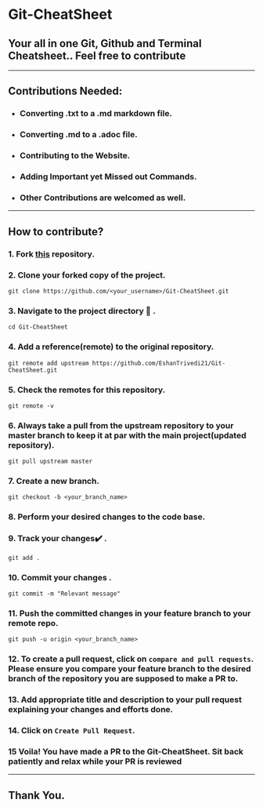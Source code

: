 # Git-CheatSheet
## Your all in one Git, Github and Terminal Cheatsheet.. Feel free to contribute
---

## Contributions Needed: 

+ ### Converting .txt to a .md markdown file.
+ ### Converting .md to a .adoc file.
+ ### Contributing to the Website.
+ ### Adding Important yet Missed out Commands.
+ ### Other Contributions are welcomed as well.

---

## How to contribute?

### **1.**  Fork [this](https://github.com/EshanTrivedi21/Git-CheatSheet.git) repository.

### **2.**  Clone your forked copy of the project.

```
git clone https://github.com/<your_username>/Git-CheatSheet.git
```

### **3.** Navigate to the project directory :file_folder: .

```
cd Git-CheatSheet
```

### **4.** Add a reference(remote) to the original repository.

```
git remote add upstream https://github.com/EshanTrivedi21/Git-CheatSheet.git
```

### **5.** Check the remotes for this repository.
```
git remote -v
```

### **6.** Always take a pull from the upstream repository to your master branch to keep it at par with the main project(updated repository).

```
git pull upstream master
```

### **7.** Create a new branch.

```
git checkout -b <your_branch_name>
```

### **8.** Perform your desired changes to the code base.


### **9.** Track your changes:heavy_check_mark: .

```
git add . 
```

### **10.** Commit your changes .

```
git commit -m "Relevant message"
```

### **11.** Push the committed changes in your feature branch to your remote repo.
```
git push -u origin <your_branch_name>
```

### **12.** To create a pull request, click on `compare and pull requests`. Please ensure you compare your feature branch to the desired branch of the repository you are supposed to make a PR to.


### **13.** Add appropriate title and description to your pull request explaining your changes and efforts done.


### **14.** Click on `Create Pull Request`.


### **15** Voila! You have made a PR to the Git-CheatSheet. Sit back patiently and relax while your PR is reviewed

---

## Thank You.
